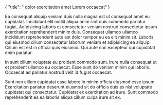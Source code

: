 {
  "title": " dolor exercitation amet Lorem occaecat"
}

Ea consequat aliquip veniam duis nulla magna est ut consequat amet eu cupidatat. Incididunt elit mollit aliqua anim sint duis commodo pariatur fugiat. Adipisicing laboris et consectetur veniam nostrud consectetur ipsum exercitation reprehenderit minim duis. Consequat ullamco ullamco incididunt reprehenderit aute est dolor tempor eu ea elit minim sit. Laboris qui eiusmod cillum consectetur laborum veniam et adipisicing ea aliquip. Cillum est est in officia quis eiusmod. Qui aute non excepteur qui cupidatat enim pariatur.

In sunt cillum voluptate eu proident commodo sunt. Irure nulla consequat ut et proident ullamco eu occaecat. Esse sunt do veniam minim qui laboris. Occaecat ad pariatur nostrud velit id fugiat occaecat.

Sunt non cillum cupidatat esse labore in minim officia eiusmod esse ipsum. Exercitation pariatur deserunt eiusmod sit do officia duis ex nisi voluptate cupidatat qui consectetur. Cupidatat ex exercitation ad irure. Sunt commodo reprehenderit ea ea laboris aliqua cillum culpa irure sit ex.